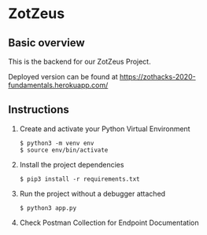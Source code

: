 # ZotZeus

## Basic overview

This is the backend for our ZotZeus Project.

Deployed version can be found at https://zothacks-2020-fundamentals.herokuapp.com/

## Instructions

1. Create and activate your Python Virtual Environment
    ```
    $ python3 -m venv env
    $ source env/bin/activate
    ```
2. Install the project dependencies
    ```
    $ pip3 install -r requirements.txt
    ```
3. Run the project without a debugger attached
    ```
    $ python3 app.py
    ```
4. Check Postman Collection for Endpoint Documentation
